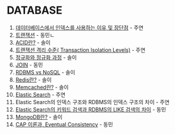 # DATABASE

1. [데이터베이스에서 인덱스를 사용하는 이유 및 장단점](https://polydactyl-impala-301.notion.site/0b8ec88409f745c5a7c09d633481b277?pvs=4) - 주연
2. [트랜잭션](https://www.notion.so/ehdals0405/8c0f8d871d3b4ae38a8941d75c289538) - 동민ㄴ
3. [ACID란?](https://flossy-longship-14b.notion.site/ACID-b113beeae7b24fa69ba9785d51ae4f95?pvs=4) - 솔이
4. [트랜잭션 격리 수준( Transaction Isolation Levels)](https://polydactyl-impala-301.notion.site/Transaction-Isolation-Levels-ee2cc4607da145a7bddac0c56ca15b7f?pvs=4) - 주연
5. [정규화와 정규화 과정](https://flossy-longship-14b.notion.site/08442fcf92d9411fa289dd5291559c45?pvs=4) - 솔이
6. [JOIN](https://ehdals0405.notion.site/Join-0386ab4c9f854c7ba5f66bcf3d86daab?pvs=4) - 동민
7. [RDBMS vs NoSQL](https://flossy-longship-14b.notion.site/RDBMS-vs-NoSQL-e672d0c0206b46ea9dc32e2b8838865d?pvs=4) - 솔이
8. [Redis란?](https://flossy-longship-14b.notion.site/Redis-4b632a040c294348b3fd9bc0e4f093d4?pvs=4) - 솔이
9. [Memcached란?](https://flossy-longship-14b.notion.site/Memcached-98d6e20efbeb4564a4387e9b6a29195f?pvs=4) - 솔이
10. [Elastic Search](https://polydactyl-impala-301.notion.site/Elastic-Search-5811f3fed6cc47eb98d744522aad94c4?pvs=4) - 주연
11. Elastic Search의 인덱스 구조와 RDBMS의 인덱스 구조의 차이 - 주연
12. [Elastic Search의 키워드 검색과 RDBMS의 LIKE 검색의 차이](https://ehdals0405.notion.site/Elastic-Search-95dfb965c5984c96994f4d5e6174be40?pvs=4) - 동민
13. [MongoDB란?](https://flossy-longship-14b.notion.site/MongoDB-50c41db84dd04abebad11b4e54c9065e?pvs=4) - 솔이
14. [CAP 이론과, Eventual Consistency](https://ehdals0405.notion.site/CAP-Eventual-Consistency-0b03068a84db4017bba9c3af62656bd4?pvs=4) - 동민
